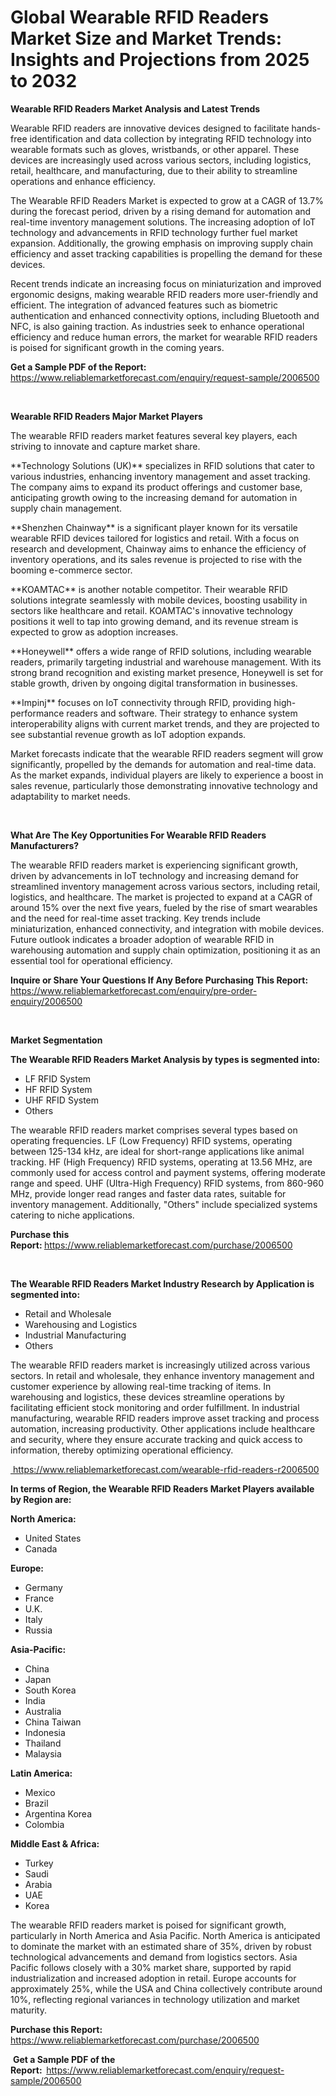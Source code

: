 <p><h1>Global Wearable RFID Readers Market Size and Market Trends: Insights and Projections from 2025 to 2032</h1></p><p><strong>Wearable RFID Readers Market Analysis and Latest Trends</strong></p>
<p><p>Wearable RFID readers are innovative devices designed to facilitate hands-free identification and data collection by integrating RFID technology into wearable formats such as gloves, wristbands, or other apparel. These devices are increasingly used across various sectors, including logistics, retail, healthcare, and manufacturing, due to their ability to streamline operations and enhance efficiency.</p><p>The Wearable RFID Readers Market is expected to grow at a CAGR of 13.7% during the forecast period, driven by a rising demand for automation and real-time inventory management solutions. The increasing adoption of IoT technology and advancements in RFID technology further fuel market expansion. Additionally, the growing emphasis on improving supply chain efficiency and asset tracking capabilities is propelling the demand for these devices.</p><p>Recent trends indicate an increasing focus on miniaturization and improved ergonomic designs, making wearable RFID readers more user-friendly and efficient. The integration of advanced features such as biometric authentication and enhanced connectivity options, including Bluetooth and NFC, is also gaining traction. As industries seek to enhance operational efficiency and reduce human errors, the market for wearable RFID readers is poised for significant growth in the coming years.</p></p>
<p><strong>Get a Sample PDF of the Report:&nbsp;</strong> <a href="https://www.reliablemarketforecast.com/enquiry/request-sample/2006500?utm_campaign=2294&utm_medium=2&utm_source=Github&utm_content=ia&utm_term=12042025&utm_id=wearable-rfid-readers">https://www.reliablemarketforecast.com/enquiry/request-sample/2006500</a></p>
<p>&nbsp;</p>
<p><strong>Wearable RFID Readers Major Market Players</strong></p>
<p><p>The wearable RFID readers market features several key players, each striving to innovate and capture market share. </p><p>**Technology Solutions (UK)** specializes in RFID solutions that cater to various industries, enhancing inventory management and asset tracking. The company aims to expand its product offerings and customer base, anticipating growth owing to the increasing demand for automation in supply chain management.</p><p>**Shenzhen Chainway** is a significant player known for its versatile wearable RFID devices tailored for logistics and retail. With a focus on research and development, Chainway aims to enhance the efficiency of inventory operations, and its sales revenue is projected to rise with the booming e-commerce sector.</p><p>**KOAMTAC** is another notable competitor. Their wearable RFID solutions integrate seamlessly with mobile devices, boosting usability in sectors like healthcare and retail. KOAMTAC's innovative technology positions it well to tap into growing demand, and its revenue stream is expected to grow as adoption increases.</p><p>**Honeywell** offers a wide range of RFID solutions, including wearable readers, primarily targeting industrial and warehouse management. With its strong brand recognition and existing market presence, Honeywell is set for stable growth, driven by ongoing digital transformation in businesses.</p><p>**Impinj** focuses on IoT connectivity through RFID, providing high-performance readers and software. Their strategy to enhance system interoperability aligns with current market trends, and they are projected to see substantial revenue growth as IoT adoption expands.</p><p>Market forecasts indicate that the wearable RFID readers segment will grow significantly, propelled by the demands for automation and real-time data. As the market expands, individual players are likely to experience a boost in sales revenue, particularly those demonstrating innovative technology and adaptability to market needs.</p></p>
<p>&nbsp;</p>
<p><strong>What Are The Key Opportunities For Wearable RFID Readers Manufacturers?</strong></p>
<p><p>The wearable RFID readers market is experiencing significant growth, driven by advancements in IoT technology and increasing demand for streamlined inventory management across various sectors, including retail, logistics, and healthcare. The market is projected to expand at a CAGR of around 15% over the next five years, fueled by the rise of smart wearables and the need for real-time asset tracking. Key trends include miniaturization, enhanced connectivity, and integration with mobile devices. Future outlook indicates a broader adoption of wearable RFID in warehousing automation and supply chain optimization, positioning it as an essential tool for operational efficiency.</p></p>
<p><strong>Inquire or Share Your Questions If Any Before Purchasing This Report:</strong> <a href="https://www.reliablemarketforecast.com/enquiry/pre-order-enquiry/2006500?utm_campaign=2294&utm_medium=2&utm_source=Github&utm_content=ia&utm_term=12042025&utm_id=wearable-rfid-readers">https://www.reliablemarketforecast.com/enquiry/pre-order-enquiry/2006500</a></p>
<p>&nbsp;</p>
<p><strong>Market Segmentation</strong></p>
<p><strong>The Wearable RFID Readers Market Analysis by types is segmented into:</strong></p>
<p><ul><li>LF RFID System</li><li>HF RFID System</li><li>UHF RFID System</li><li>Others</li></ul></p>
<p><p>The wearable RFID readers market comprises several types based on operating frequencies. LF (Low Frequency) RFID systems, operating between 125-134 kHz, are ideal for short-range applications like animal tracking. HF (High Frequency) RFID systems, operating at 13.56 MHz, are commonly used for access control and payment systems, offering moderate range and speed. UHF (Ultra-High Frequency) RFID systems, from 860-960 MHz, provide longer read ranges and faster data rates, suitable for inventory management. Additionally, "Others" include specialized systems catering to niche applications.</p></p>
<p><strong>Purchase this Report:&nbsp;</strong><a href="https://www.reliablemarketforecast.com/purchase/2006500?utm_campaign=2294&utm_medium=2&utm_source=Github&utm_content=ia&utm_term=12042025&utm_id=wearable-rfid-readers">https://www.reliablemarketforecast.com/purchase/2006500</a></p>
<p>&nbsp;</p>
<p><strong>The Wearable RFID Readers Market Industry Research by Application is segmented into:</strong></p>
<p><ul><li>Retail and Wholesale</li><li>Warehousing and Logistics</li><li>Industrial Manufacturing</li><li>Others</li></ul></p>
<p><p>The wearable RFID readers market is increasingly utilized across various sectors. In retail and wholesale, they enhance inventory management and customer experience by allowing real-time tracking of items. In warehousing and logistics, these devices streamline operations by facilitating efficient stock monitoring and order fulfillment. In industrial manufacturing, wearable RFID readers improve asset tracking and process automation, increasing productivity. Other applications include healthcare and security, where they ensure accurate tracking and quick access to information, thereby optimizing operational efficiency.</p></p>
<p><a href="https://www.reliablemarketforecast.com/wearable-rfid-readers-r2006500?utm_campaign=2294&utm_medium=2&utm_source=Github&utm_content=ia&utm_term=12042025&utm_id=wearable-rfid-readers">&nbsp;https://www.reliablemarketforecast.com/wearable-rfid-readers-r2006500</a></p>
<p><strong>In terms of Region, the Wearable RFID Readers Market Players available by Region are:</strong></p>
<p>
    <p> <strong> North America: </strong>
        <ul>
            <li>United States</li>
            <li>Canada</li>
        </ul>
        </p> 
    <p> <strong> Europe: </strong>
        <ul>
            <li>Germany</li>
            <li>France</li>
            <li>U.K.</li>
            <li>Italy</li>
            <li>Russia</li>
        </ul>
        </p> 
    <p> <strong> Asia-Pacific: </strong>
        <ul>
            <li>China</li>
            <li>Japan</li>
            <li>South Korea</li>
            <li>India</li>
            <li>Australia</li>
            <li>China Taiwan</li>
            <li>Indonesia</li>
            <li>Thailand</li>
            <li>Malaysia</li>
        </ul>
        </p> 
    <p> <strong> Latin America: </strong>
        <ul>
            <li>Mexico</li>
            <li>Brazil</li>
            <li>Argentina Korea</li>
            <li>Colombia</li>
        </ul>
        </p> 
    <p> <strong> Middle East & Africa: </strong>
        <ul>
            <li>Turkey</li>
            <li>Saudi</li>
            <li>Arabia</li>
            <li>UAE</li>
            <li>Korea</li>
        </ul>
    </p>
    </p>
<p><p>The wearable RFID readers market is poised for significant growth, particularly in North America and Asia Pacific. North America is anticipated to dominate the market with an estimated share of 35%, driven by robust technological advancements and demand from logistics sectors. Asia Pacific follows closely with a 30% market share, supported by rapid industrialization and increased adoption in retail. Europe accounts for approximately 25%, while the USA and China collectively contribute around 10%, reflecting regional variances in technology utilization and market maturity.</p></p>
<p><strong>Purchase this Report: </strong><a href="https://www.reliablemarketforecast.com/purchase/2006500?utm_campaign=2294&utm_medium=2&utm_source=Github&utm_content=ia&utm_term=12042025&utm_id=wearable-rfid-readers">https://www.reliablemarketforecast.com/purchase/2006500</a></p>
<p>&nbsp;<strong>Get a Sample PDF of the Report:&nbsp;&nbsp;</strong><a href="https://www.reliablemarketforecast.com/enquiry/request-sample/2006500?utm_campaign=2294&utm_medium=2&utm_source=Github&utm_content=ia&utm_term=12042025&utm_id=wearable-rfid-readers">https://www.reliablemarketforecast.com/enquiry/request-sample/2006500</a></p>
<p><strong></strong></p>
<p><p></p><p></p><p></p></p>